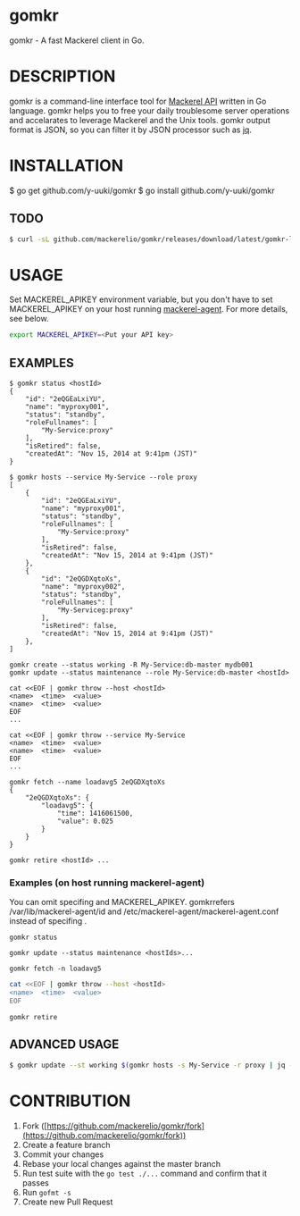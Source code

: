 gomkr
=====

gomkr - A fast Mackerel client in Go.

# DESCRIPTION

gomkr is a command-line interface tool for [Mackerel API](http://help-ja.mackerel.io/entry/spec/api/v0) written in Go language.
gomkr helps you to free your daily troublesome server operations and accelarates to leverage Mackerel and the Unix tools.
gomkr output format is JSON, so you can filter it by JSON processor such as [jq](http://stedolan.github.io/jq/).

# INSTALLATION

  $ go get github.com/y-uuki/gomkr
  $ go install github.com/y-uuki/gomkr

## TODO

```bash
$ curl -sL github.com/mackerelio/gomkr/releases/download/latest/gomkr-linux-amd64 > ~/bin/gomkr && chmod +x ~/bin/gomkr
```

# USAGE

Set MACKEREL_APIKEY environment variable, but you don't have to set MACKEREL_APIKEY on your host running [mackerel-agent](https://github.com/mackerelio/mackerel-agent). For more details, see below.

```bash
export MACKEREL_APIKEY=<Put your API key>
```

## EXAMPLES

```
$ gomkr status <hostId>
{
    "id": "2eQGEaLxiYU",
    "name": "myproxy001",
    "status": "standby",
    "roleFullnames": [
        "My-Service:proxy"
    ],
    "isRetired": false,
    "createdAt": "Nov 15, 2014 at 9:41pm (JST)"
}
```

```
$ gomkr hosts --service My-Service --role proxy
[
    {
        "id": "2eQGEaLxiYU",
        "name": "myproxy001",
        "status": "standby",
        "roleFullnames": [
            "My-Service:proxy"
        ],
        "isRetired": false,
        "createdAt": "Nov 15, 2014 at 9:41pm (JST)"
    },
    {
        "id": "2eQGDXqtoXs",
        "name": "myproxy002",
        "status": "standby",
        "roleFullnames": [
            "My-Serviceg:proxy"
        ],
        "isRetired": false,
        "createdAt": "Nov 15, 2014 at 9:41pm (JST)"
    },
]
```

```
gomkr create --status working -R My-Service:db-master mydb001
gomkr update --status maintenance --role My-Service:db-master <hostId>
```

```
cat <<EOF | gomkr throw --host <hostId>
<name>  <time>  <value>
<name>  <time>  <value>
EOF
...

cat <<EOF | gomkr throw --service My-Service
<name>  <time>  <value>
<name>  <time>  <value>
EOF
...
```

```
gomkr fetch --name loadavg5 2eQGDXqtoXs
{
    "2eQGDXqtoXs": {
        "loadavg5": {
            "time": 1416061500,
            "value": 0.025
        }
    }
}
```

```
gomkr retire <hostId> ...
```

### Examples (on host running mackerel-agent)

You can omit specifing <hostId> and MACKEREL_APIKEY.
gomkrrefers /var/lib/mackerel-agent/id and /etc/mackerel-agent/mackerel-agent.conf instead of specifing <hostId>.

```
gomkr status
```

```
gomkr update --status maintenance <hostIds>...
```

```
gomkr fetch -n loadavg5
```

```bash
cat <<EOF | gomkr throw --host <hostId>
<name>  <time>  <value>
EOF
```

```
gomkr retire
```

## ADVANCED USAGE

```bash
$ gomkr update --st working $(gomkr hosts -s My-Service -r proxy | jq -r '.[].id')
```

# CONTRIBUTION

1. Fork ([https://github.com/mackerelio/gomkr/fork](https://github.com/mackerelio/gomkr/fork))
1. Create a feature branch
1. Commit your changes
1. Rebase your local changes against the master branch
1. Run test suite with the `go test ./...` command and confirm that it passes
1. Run `gofmt -s`
1. Create new Pull Request
